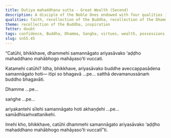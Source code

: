 ```yaml
---
title: Dutiya mahaddhana sutta - Great Wealth (Second)
description: A disciple of the Noble Ones endowed with four qualities is called ‘wealthy, of great wealth, of great possessions, of great fame.’
qualities: faith, recollection of the Buddha, recollection of the Dhamma, recollection of the Sangha, ethical conduct
theme: recollection of the Buddha, inspiration
fetter: doubt
tags: confidence, Buddha, Dhamma, Sangha, virtues, wealth, possessions, fame, sn, sn45-56, sn55
slug: sn55.45
---
```


“Catūhi, bhikkhave, dhammehi samannāgato ariyasāvako ‘aḍḍho mahaddhano mahābhogo mahāyaso’ti vuccati.

Katamehi catūhi? Idha, bhikkhave, ariyasāvako buddhe aveccappasādena samannāgato hoti— itipi so bhagavā …pe… satthā devamanussānaṁ buddho bhagavāti.

Dhamme …pe…

saṅghe …pe…

ariyakantehi sīlehi samannāgato hoti akhaṇḍehi …pe… samādhisaṁvattanikehi.

Imehi kho, bhikkhave, catūhi dhammehi samannāgato ariyasāvako ‘aḍḍho mahaddhano mahābhogo mahāyaso’ti vuccatī”ti.
